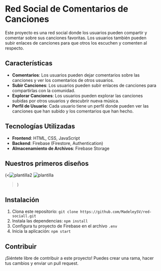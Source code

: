 # Red Social de Comentarios de Canciones

Este proyecto es una red social donde los usuarios pueden compartir y comentar sobre sus canciones favoritas. Los usuarios también pueden subir enlaces de canciones para que otros los escuchen y comenten al respecto.

## Características

- **Comentarios**: Los usuarios pueden dejar comentarios sobre las canciones y ver los comentarios de otros usuarios.
- **Subir Canciones**: Los usuarios pueden subir enlaces de canciones para compartirlas con la comunidad.
- **Explorar Canciones**: Los usuarios pueden explorar las canciones subidas por otros usuarios y descubrir nueva música.
- **Perfil de Usuario**: Cada usuario tiene un perfil donde pueden ver las canciones que han subido y los comentarios que han hecho.

## Tecnologías Utilizadas

- **Frontend**: HTML, CSS, JavaScript
- **Backend**: Firebase (Firestore, Authentication)
- **Almacenamiento de Archivos**: Firebase Storage


## Nuestros primeros diseños
<!-- probando -->
(<![plantilla2](https://github.com/MadeleySV/red-sociall/assets/152449695/c4cd3e4d-0271-4b06-b02b-b9f4bb91918f)
![plantilla](https://github.com/MadeleySV/red-sociall/assets/152449695/e9ea62ce-2a70-4d22-9166-2b842f872240)
>)

## Instalación

1. Clona este repositorio: `git clone https://github.com/MadeleySV/red-sociall.git`
2. Instala las dependencias: `npm install`
3. Configura tu proyecto de Firebase en el archivo `.env`
4. Inicia la aplicación: `npm start`


## Contribuir

¡Siéntete libre de contribuir a este proyecto! Puedes crear una rama, hacer tus cambios y enviar un pull request.

